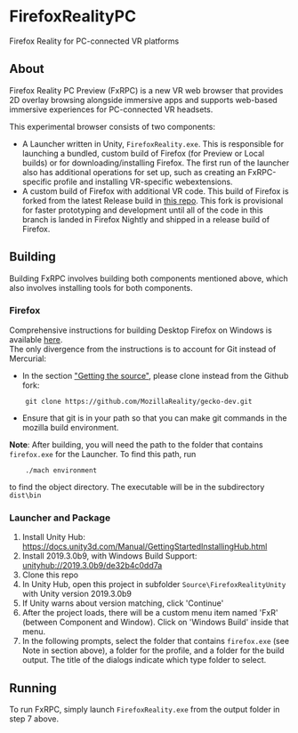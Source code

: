 # FirefoxRealityPC
Firefox Reality for PC-connected VR platforms

## About
Firefox Reality PC Preview (FxRPC) is a new VR web browser that provides 2D overlay browsing alongside immersive apps and supports web-based immersive experiences for PC-connected VR headsets.

This experimental browser consists of two components:
- A Launcher written in Unity, `FirefoxReality.exe`. This is responsible for launching a bundled, custom build of Firefox (for Preview or Local builds) or for downloading/installing Firefox. The first run of the launcher also has additional operations for set up, such as creating an FxRPC-specific profile and installing VR-specific webextensions.
- A custom build of Firefox with additional VR code. This build of Firefox is forked from the latest Release build in [this repo](https://github.com/MozillaReality/gecko-dev). This fork is provisional for faster prototyping and development until all of the code in this branch is landed in Firefox Nightly and shipped in a release build of Firefox.

## Building
Building FxRPC involves building both components mentioned above, which also involves installing tools for both components.

### Firefox
Comprehensive instructions for building Desktop Firefox on Windows is available [here](https://firefox-source-docs.mozilla.org/setup/windows_build.html).<br/>
The only divergence from the instructions is to account for Git instead of Mercurial:
- In the section ["Getting the source"](https://firefox-source-docs.mozilla.org/setup/windows_build.html#getting-the-source), please clone instead from the Github fork:
```
    git clone https://github.com/MozillaReality/gecko-dev.git
```
- Ensure that git is in your path so that you can make git commands in the mozilla build environment.

**Note**: After building, you will need the path to the folder that contains `firefox.exe` for the Launcher. To find this path, run
```
    ./mach environment
```
to find the object directory. The executable will be in the subdirectory `dist\bin`

### Launcher and Package
1. Install Unity Hub: https://docs.unity3d.com/Manual/GettingStartedInstallingHub.html
2. Install 2019.3.0b9, with Windows Build Support: [unityhub://2019.3.0b9/de32b4c0dd7a](unityhub://2019.3.0b9/de32b4c0dd7a)
3. Clone this repo
4. In Unity Hub, open this project in subfolder `Source\FirefoxRealityUnity` with Unity version 2019.3.0b9
5. If Unity warns about version matching, click 'Continue'
6. After the project loads, there will be a custom menu item named 'FxR' (between Component and Window). Click on 'Windows Build' inside that menu.
7. In the following prompts, select the folder that contains `firefox.exe` (see Note in section above), a folder for the profile, and a folder for the build output. The title of the dialogs indicate which type folder to select.

## Running
To run FxRPC, simply launch `FirefoxReality.exe` from the output folder in step 7 above.
